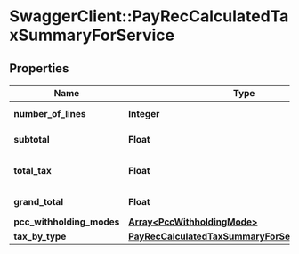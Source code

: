# SwaggerClient::PayRecCalculatedTaxSummaryForService

## Properties
Name | Type | Description | Notes
------------ | ------------- | ------------- | -------------
**number_of_lines** | **Integer** | Count of lines | [optional] 
**subtotal** | **Float** | Sum of grossvalues | [optional] 
**total_tax** | **Float** | Sum of all withholding values | [optional] 
**grand_total** | **Float** | Sum all NetValues | [optional] 
**pcc_withholding_modes** | [**Array&lt;PccWithholdingMode&gt;**](PccWithholdingMode.md) |  | [optional] 
**tax_by_type** | [**PayRecCalculatedTaxSummaryForServiceTaxByType**](PayRecCalculatedTaxSummaryForServiceTaxByType.md) |  | [optional] 


